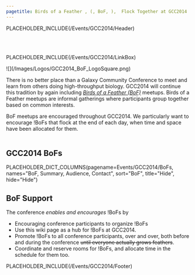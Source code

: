 ```yaml
---
pagetitle: Birds of a Feather , (, BoF, ),  Flock Together at GCC2014
---
```

PLACEHOLDER_INCLUDE(/Events/GCC2014/Header)

<br /><br />

PLACEHOLDER_INCLUDE(/Events/GCC2014/LinkBox)



<div class='left'>![](/Images/Logos/GCC2014_BoF_LogoSquare.png)</div>

There is no better place than a Galaxy Community Conference to meet and learn from others doing high-throughput biology.  GCC2014 will continue this tradition by again including *[Birds of a Feather (BoF)](http://en.wikipedia.org/wiki/Birds_of_a_feather_(computing))* meetups.  Birds of a Feather meetups are informal gatherings where participants group together based on common interests.

BoF meetups are encouraged throughout GCC2014.  We particularly want to encourage !BoFs that flock at the end of each day, when time and space have been allocated for them.
<br /><br />

## GCC2014 BoFs

PLACEHOLDER_DICT_COLUMNS(pagename=Events/GCC2014/BoFs, names="BoF, Summary, Audience, Contact", sort="BoF", title="Hide", hide="Hide")


## BoF Support

The conference *enables and encourages* !BoFs by

* Encouraging conference participants to organize !BoFs
* Use this wiki page as a hub for !BoFs at GCC2014.
* Promote !BoFs to all conference participants, over and over, both before and during the conference ~~until everyone actually grows feathers~~.
* Coordinate and reserve rooms for !BoFs, and allocate time in the schedule for them too.

PLACEHOLDER_INCLUDE(/Events/GCC2014/Footer)
